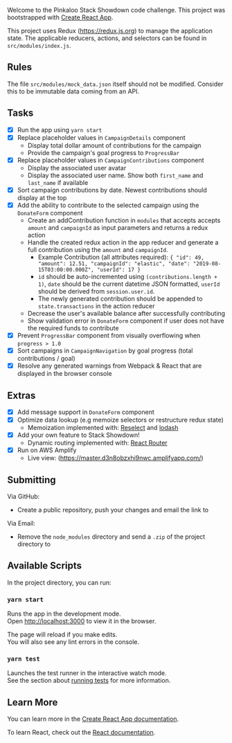 Welcome to the Pinkaloo Stack Showdown code challenge. This project was bootstrapped with [Create React App](https://github.com/facebook/create-react-app).

This project uses Redux (https://redux.js.org) to manage the application state. The applicable reducers, actions, and selectors can be found in `src/modules/index.js`.

## Rules

The file `src/modules/mock_data.json` itself should not be modified. Consider this to be immutable data coming from an API.

## Tasks

- [x] Run the app using `yarn start`
- [x] Replace placeholder values in `CampaignDetails` component
	- Display total dollar amount of contributions for the campaign
	- Provide the campaign's goal progress to `ProgressBar `
- [x] Replace placeholder values in `CampaignContributions` component
	- Display the associated user avatar
	- Display the associated user name. Show both `first_name` and `last_name` if available
- [x] Sort campaign contributions by date. Newest contributions should display at the top
- [x] Add the ability to contribute to the selected campaign using the `DonateForm` component
	- Create an addContribution function in `modules` that accepts accepts `amount` and `campaignId` as input parameters and returns a redux action
	- Handle the created redux action in the app reducer and generate a full contribution using the `amount` and `campaignId`.
		- Example Contribution (all attributes required):
		``
		{
	        "id": 49,
	        "amount": 12.51,
	        "campaignId": "elastic",
	        "date": "2019-08-15T03:00:00.000Z",
	        "userId": 17
	    }
	    ``
	    - `id` should be auto-incremented using `(contributions.length + 1)`, `date` should be the current datetime JSON formatted, `userId` should be derived from `session.user.id`.
	    - The newly generated contribution should be appended to `state.transactions` in the action reducer
	- Decrease the user's available balance after successfully contributing
	- Show validation error in `DonateForm` component if user does not have the required funds to contribute
- [x] Prevent `ProgressBar` component from visually overflowing when `progress > 1.0`
- [x] Sort campaigns in `CampaignNavigation` by goal progress (total contributions / goal)
- [x] Resolve any generated warnings from Webpack & React that are displayed in the browser console

## Extras
- [x] Add message support in `DonateForm` component
- [x] Optimize data lookup (e.g memoize selectors or restructure redux state)
	- Memoization implemented with: [Reselect](https://github.com/reduxjs/reselect) and [lodash](https://github.com/lodash/lodash)
- [x] Add your own feature to Stack Showdown!
	- Dynamic routing implemented with: [React Router](https://github.com/ReactTraining/react-router)
- [x] Run on AWS Amplify
	- Live view: (https://master.d3n8obzxhi9nwc.amplifyapp.com/)

## Submitting

Via GitHub:

- Create a public repository, push your changes and email the link to 

Via Email:

- Remove the `node_modules` directory and send a `.zip` of the project directory to 

## Available Scripts

In the project directory, you can run:

### `yarn start`

Runs the app in the development mode.<br />
Open [http://localhost:3000](http://localhost:3000) to view it in the browser.

The page will reload if you make edits.<br />
You will also see any lint errors in the console.

### `yarn test`

Launches the test runner in the interactive watch mode.<br />
See the section about [running tests](https://facebook.github.io/create-react-app/docs/running-tests) for more information.

## Learn More

You can learn more in the [Create React App documentation](https://facebook.github.io/create-react-app/docs/getting-started).

To learn React, check out the [React documentation](https://reactjs.org/).
